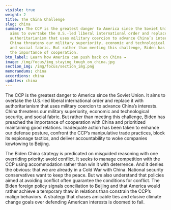 ```yaml
---
visible: true
weight: 2
title: The China Challenge
slug: china
summary: The CCP is the greatest danger to America since the Soviet Union. It
  aims to overtake the U.S.-led liberal international order and replace it with
  authoritarianism that uses military coercion to advance China’s interests.
  China threatens our military superiority, economic and technological security,
  and social fabric. But rather than meeting this challenge, Biden has preached
  the importance of cooperation.
btn_label: Learn how America can push back on China →
image: /img/focus/img_staying_tough_on_china.jpg
section_img: /img/focus/section_img.png
memorandums: china
accordions: china
updates: china
---
```

The CCP is the greatest danger to America since the Soviet Union. It aims to overtake the U.S.-led liberal international order and replace it with authoritarianism that uses military coercion to advance China’s interests. China threatens our military superiority, economic and technological security, and social fabric. But rather than meeting this challenge, Biden has preached the importance of cooperation with China and prioritized maintaining good relations. Inadequate action has been taken to enhance our defense posture, confront the CCP’s manipulative trade practices, block its espionage tactics, and deliver accountability to woke companies kowtowing to Beijing.

The Biden China strategy is predicated on misguided reasoning with one overriding priority: avoid conflict. It seeks to manage competition with the CCP using accommodation rather than win it with deterrence. And it denies the obvious: that we are already in a Cold War with China. National security conservatives want to keep the peace. But we also understand that policies aimed at avoiding conflict often guarantee the conditions for conflict. The Biden foreign policy signals conciliation to Beijing and that America would rather achieve a temporary thaw in relations than constrain the CCP’s malign behaviors. A strategy that chases amicable ties and elusive climate change goals over defending American interests is doomed to fail.